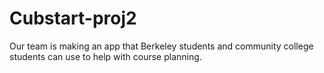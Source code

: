 # Cubstart-proj2
Our team is making an app that Berkeley students and community college students can use to help with course planning.

